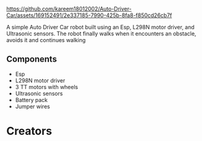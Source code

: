 
https://github.com/kareem18012002/Auto-Driver-Car/assets/169152491/2e337185-7990-425b-8fa8-f850cd26cb7f
 

A simple Auto Driver Car robot built using an Esp, L298N motor driver, and Ultrasonic sensors. The robot finally walks when it encounters an obstacle, avoids it and continues walking

## Components
-  Esp
- L298N motor driver
- 3 TT motors with wheels
- Ultrasonic sensors
- Battery pack
- Jumper wires




# Creators


